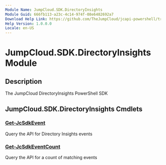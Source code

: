 ```yaml
---
Module Name: JumpCloud.SDK.DirectoryInsights
Module Guid: 666fb113-a23c-4c14-974f-08e6482692a7
Download Help Link: https://github.com/TheJumpCloud/jcapi-powershell/tree/master/AutoRest/SDKs/PowerShell/jumpcloud.sdk.directoryinsights
Help Version: 1.0.0.0
Locale: en-US
---
```


# JumpCloud.SDK.DirectoryInsights Module
## Description
The JumpCloud DirectoryInsights PowerShell SDK

## JumpCloud.SDK.DirectoryInsights Cmdlets
### [Get-JcSdkEvent](Get-JcSdkEvent.md)
Query the API for Directory Insights events

### [Get-JcSdkEventCount](Get-JcSdkEventCount.md)
Query the API for a count of matching events

